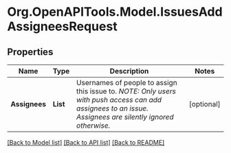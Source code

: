 # Org.OpenAPITools.Model.IssuesAddAssigneesRequest

## Properties

Name | Type | Description | Notes
------------ | ------------- | ------------- | -------------
**Assignees** | **List<string>** | Usernames of people to assign this issue to. _NOTE: Only users with push access can add assignees to an issue. Assignees are silently ignored otherwise._ | [optional] 

[[Back to Model list]](../README.md#documentation-for-models) [[Back to API list]](../README.md#documentation-for-api-endpoints) [[Back to README]](../README.md)

